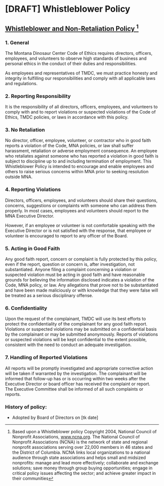 # \[DRAFT] Whistleblower Policy

## [Whistleblower and Non-Retaliation Policy ](#user-content-fn-1)[^1]

### 1. General&#x20;

The Montana Dinosaur Center Code of Ethics requires directors, officers, employees, and volunteers to observe high standards of business and personal ethics in the conduct of their duties and responsibilities.&#x20;

As employees and representatives of TMDC, we must practice honesty and integrity in fulfilling our responsibilities and comply with all applicable laws and regulations.&#x20;

### 2. Reporting Responsibility

It is the responsibility of all directors, officers, employees, and volunteers to comply with and to report violations or suspected violations of the Code of Ethics, TMDC policies, or laws in accordance with this policy.&#x20;

### 3. No Retaliation

No director, officer, employee, volunteer, or contractor who in good faith reports a violation of the Code, MNA policies, or law shall suffer harassment, retaliation or adverse employment consequence. An employee who retaliates against someone who has reported a violation in good faith is subject to discipline up to and including termination of employment. This Whistleblower Policy is intended to encourage and enable employees and others to raise serious concerns within MNA prior to seeking resolution outside MNA.&#x20;

### 4. Reporting Violations

Directors, officers, employees, and volunteers should share their questions, concerns, suggestions or complaints with someone who can address them properly. In most cases, employees and volunteers should report to the MNA Executive Director.

However, if an employee or volunteer is not comfortable speaking with the Executive Director or is not satisfied with the response, that employee or volunteer is encouraged to report to any officer of the Board.&#x20;

### 5. Acting in Good Faith&#x20;

Any good faith report, concern or complaint is fully protected by this policy, even if the report, question or concern is, after investigation, not substantiated. Anyone filing a complaint concerning a violation or suspected violation must be acting in good faith and have reasonable grounds for believing the information disclosed indicates a violation of the Code, MNA policy, or law. Any allegations that prove not to be substantiated and have been made maliciously or with knowledge that they were false will be treated as a serious disciplinary offense.&#x20;

### 6. Confidentiality&#x20;

Upon the request of the complainant, TMDC will use its best efforts to protect the confidentiality of the complainant for any good faith report. Violations or suspected violations may be submitted on a confidential basis by the complainant or may be submitted anonymously. Reports of violations or suspected violations will be kept confidential to the extent possible, consistent with the need to conduct an adequate investigation.&#x20;

### 7. Handling of Reported Violations

All reports will be promptly investigated and appropriate corrective action will be taken if warranted by the investigation. The complainant will be informed that follow-up has or is occurring within two weeks after the Executive Director or board officer has received the complaint or report. The Executive Committee shall be informed of all such complaints or reports.&#x20;

### History of policy:

* Adopted by Board of Directors on \[tk date]



[^1]: Based upon a Whistleblower policy Copyright 2004, National Council of Nonprofit Associations, www.ncna.org. The National Council of Nonprofit Associations (NCNA) is the network of state and regional nonprofit associations serving over 22,000 members in 46 states and the District of Columbia. NCNA links local organizations to a national audience through state associations and helps small and midsized nonprofits: manage and lead more effectively; collaborate and exchange solutions; save money through group buying opportunities; engage in critical policy issues affecting the sector; and achieve greater impact in their communities
